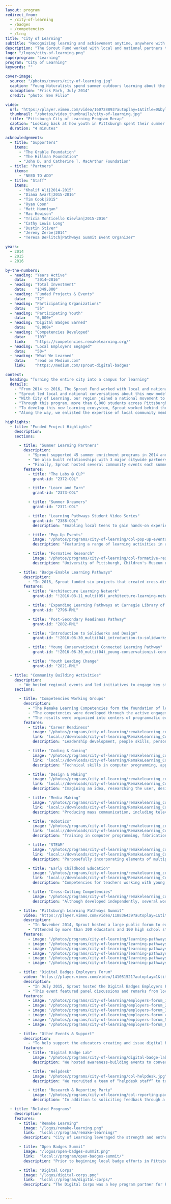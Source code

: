 ```yaml
---
layout: program
redirect_from:
  - /city-of-learning
  - /badges
  - /competencies
  - /lrng
title: "City of Learning"
subtitle: "Recognizing learning and achievement anytime, anywhere with digital badges and enriching summer experiences."
description: "The Sprout Fund worked with local and national partners to promote digital badges for learning from 2014 to 2016. More than 6,000 students across Pittsburgh and the surrounding communities of Allegheny County earned more than 8,000 digital badges through their participation in summer programs in schools, museums, libraries, and learning spaces across the city."
logo: "/logos/city-of-learning.png"
superprogram: "Learning"
program: "City of Learning"
keywords: ""

cover-image:
  source: "/photos/covers/city-of-learning.jpg"
  caption: "Young Naturalists spend summer outdoors learning about the environment and gaining unique work experience"
  subcaption: "Frick Park, July 2014"
  credit: "photo: Ben Filio"

video:
  url: "https://player.vimeo.com/video/160728893?autoplay=1&title=0&byline=0&portrait=0"
  thumbnail: "/photos/video_thumbnails/city-of-learning.jpg"
  title: "Pittsburgh City of Learning Program Recap"
  caption: "Looking back at how youth in Pittsburgh spent their summer 2015 learning new knowledge and skills and earning digital badges."
  duration: "4 minutes"

acknowledgements:
  - title: "Supporters"
    items:
      - "The Grable Foundation"
      - "The Hillman Foundation"
      - "John D. and Catherine T. MacArthur Foundation"
  - title: "Partners"
    items:
      - "NEED TO ADD"
  - title: "Staff"
    items:
      - "Khalif Ali|2014-2015"
      - "Diana Avart|2015-2016"
      - "Tim Cook|2015"
      - "Ryan Coon"
      - "Matt Hannigan"
      - "Mac Howison"
      - "Tricia Monticello Kievlan|2015-2016"
      - "Cathy Lewis Long"
      - "Dustin Stiver"
      - "Jeremy Zerbe|2014"
      - "Teresa DeFlitch|Pathways Summit Event Organizer"

years:
  - 2014
  - 2015
  - 2016

by-the-numbers:
  - heading: "Years Active"
    data:    "2014–2016"
  - heading: "Total Investment"
    data:    "$349,000"
  - heading: "Funded Projects & Events"
    data:    "72"
  - heading: "Participating Organizations"
    data:    "55"
  - heading: "Participating Youth"
    data:    "6,000+"
  - heading: "Digital Badges Earned"
    data:    "8,000+"
  - heading: "Competencies Developed"
    data:    "103"
    link:    "https://competencies.remakelearning.org/"
  - heading: "Local Employers Engaged"
    data:    "50+"
  - heading: "What We Learned"
    data:    "read on Medium.com"
    link:    "https://medium.com/sprout-digital-badges"

context:
  heading: "Turning the entire city into a campus for learning"
  details:
    - "From 2014 to 2016, The Sprout Fund worked with local and national partners to promote digital badges for learning. Like badges earned in scouting, digital badges recognize learning wherever and whenever it happens: in classrooms, in libraries, in city parks, and more."
    - "Sprout led local and national conversations about this new model’s potential to transform how employers and educators recognize and reward learning. It was closely aligned with our stewardship of the Remake Learning Network and its efforts to make remarkable learning opportunities available to all youth in the greater Pittsburgh region."
    - "With City of Learning, our region joined a national movement to develop digital badges for learning to help young people explore their interests, develop new skills, and connect with real-world opportunities. In 2014 and 2015, Pittsburgh was one of the four vanguard cities piloting this approach, and we were one of 12 Cities of Learning nationwide using the LRNG platform in 2016."
    - "Through this program, more than 6,000 students across Pittsburgh and the surrounding communities of Allegheny County had the opportunity to earn more than 8,000 digital badges through their participation in summer programs in schools, museums, libraries, and learning spaces across the city."
    - "To develop this new learning ecosystem, Sprout worked behind the scenes to coordinate the tools, trainings, and support that educators would need to translate their existing learning programs into the language of digital badges. We built major partnerships with regional institutions, hosted large-scale events to focus community attention on this opportunity, and developed tools and resources used in Pittsburgh and across the country."
    - "Along the way, we enlisted the expertise of local community members, documented our work, and shared what we learned."

highlights:
  - title: "Funded Project Highlights"
    description:
    sections:

      - title: "Summer Learning Partners"
        description:
          - "Sprout supported 45 summer enrichment programs in 2014 and 2015 that provided 6,000 young people the chance to explore their interests, develop new skills, and connect to real-world opportunity. We recruited a cohort of smaller-scale partners who we led through a series of trainings and engagement activities to help them develop badges to reward students who participate in their programs for their achievements."
          - "We also built relationships with 3 major citywide partners: our public school system, our public library system, and the local workforce investment board, which champions our region’s summer youth employment program."
          - "Finally, Sprout hosted several community events each summer to help build awareness of innovative learning activities available to youth and families throughout the city."
        features:
          - title: "The Labs @ CLP"
            grant-id: "2372-COL"

          - title: "Learn and Earn"
            grant-id: "2373-COL"

          - title: "Summer Dreamers"
            grant-id: "2371-COL"

          - title: "Learning Pathways Student Video Series"
            grant-id: "2388-COL"
            description: "Enabling local teens to gain hands-on experience in production by interviews with local badge innovators and experts on topics such as art/storytelling, engineering, environmental science, gaming, robotics, design and making, and entrepreneurship."

          - title: "Pop-Up Events"
            image: "/photos/programs/city-of-learning/col-pop-up-events.jpg"
            description: "Featuring a range of learning activities in a diversity of settings throughout the city of Pittsburgh and surrounding communities of Allegheny County, these pop-up events provided free and fun interest-driven learning opportunities to expand participation in Pittsburgh City of Learning."

          - title: "Formative Research"
            image: "/photos/programs/city-of-learning/col-formative-research.jpg"
            description: "University of Pittsburgh, Children's Museum of Pittsburgh, and Carnegie Mellon University collaborated to understand the effectiveness of local badge programs in terms of youth participation and interest development and how practitioners overcame the challenges associated with initiating digital badges."

      - title: "Badge-Enable Learning Pathways"
        description:
          - "In 2016, Sprout funded six projects that created cross-disciplinary, collaborative learning approaches called “learning pathways” during the academic year 2016-2017. These projects empowered students to earn digital badges as they progressed through related learning activities at multiple organizations, enabling students to access new opportunities and organizations to reach new audiences."
        features:
          - title: "Architecture Learning Network"
            grant-id: "!2016-08-11_multi(05)_architecture-learning-network"

          - title: "Expanding Learning Pathways at Carnegie Library of Pittsburgh"
            grant-id: "2796-RML"

          - title: "Post-Secondary Readiness Pathway"
            grant-id: "2802-RML"

          - title: "Introduction to Solidworks and Design"
            grant-id: "!2016-06-30_multi(04)_introduction-to-solidworks-and-design"

          - title: "Young Conservationist Connected Learning Pathway"
            grant-id: "!2016-06-30_multi(04)_young-conservationist-connected-learning-pathway"

          - title: "Youth Leading Change"
            grant-id: "2821-RML"

  - title: "Community Building Activities"
    description:
      - "We hosted regional events and led initiatives to engage key stakeholders in the digital badges ecosystem, helping strengthen the ties between the youth who earn badges, the educators who issues those credentials, and the employers who value the knowledge, skills, and dispositions that those badges represent."
    sections:

      - title: "Competencies Working Groups"
        description:
          - "The Remake Learning Competencies form the foundation of learning pathways that connect students to opportunities offered by schools, afterschool programs, cultural organizations, and online learning resources."
          - "The competencies were developed through the active engagement of more than 100 local subject matter experts, informal and formal educators, youth workers, and program managers. Led by a team of trained facilitators, multiple meetings held in the summer and fall of 2014 harnessed the diverse knowledge and expertise of these community members."
          - "The results were organized into centers of programmatic excellence within the Pittsburgh education ecosystem."
        features:
          - title: "Career Readiness"
            image: "/photos/programs/city-of-learning/remakelearning_competencies_career-readiness.png"
            link: "local://downloads/city-of-learning/RemakeLearning_Competencies_Career-Readiness.pdf"
            description: "Leadership development, people skills, personal wellness, job preparation, entrepreneurship, finance, technology, and positive habits."

          - title: "Coding & Gaming"
            image: "/photos/programs/city-of-learning/remakelearning_competencies_coding-gaming.png"
            link: "local://downloads/city-of-learning/RemakeLearning_Competencies_Coding-Gaming.pdf"
            description: "Technical skills in computer programming, application and game development, as well as creative competencies in game design, animation, and storytelling."

          - title: "Design & Making"
            image: "/photos/programs/city-of-learning/remakelearning_competencies_design-making.png"
            link: "local://downloads/city-of-learning/RemakeLearning_Competencies_Design-Making.pdf"
            description: "Imagining an idea, researching the user, designing a concept, choosing materials, practicing technique, fabricating prototypes, and interpreting the built environment."

          - title: "Media Making"
            image: "/photos/programs/city-of-learning/remakelearning_competencies_media-making.png"
            link: "local://downloads/city-of-learning/RemakeLearning_Competencies_Media-Making.pdf"
            description: "Producing mass communication, including television, radio, print, digital design, imagery and video, and diverse web-based communications mechanisms."

          - title: "Robotics"
            image: "/photos/programs/city-of-learning/remakelearning_competencies_robotics.png"
            link: "local://downloads/city-of-learning/RemakeLearning_Competencies_Robotics.pdf"
            description: "Training in computer programming, fabrication, and electronics with design-thinking, iterative problem-solving, and communication."

          - title: "STEAM"
            image: "/photos/programs/city-of-learning/remakelearning_competencies_steam.png"
            link: "local://downloads/city-of-learning/RemakeLearning_Competencies_STEAM.pdf"
            description: "Purposefully incorporating elements of multiple disciplines—especially in the arts and sciences—to develop learners who can address the complexity of real-world problems."

          - title: "Early Childhood Education"
            image: "/photos/programs/city-of-learning/remakelearning_competencies_early-childhood-education.png"
            link: "local://downloads/city-of-learning/RemakeLearning_Competencies_Early-Childhood-Education.pdf"
            description: "Competencies for teachers working with young children include the use of technology, activity planning, and pedagogical approaches."

          - title: "Cross-Cutting Competencies"
            image: "/photos/programs/city-of-learning/remakelearning_competencies_cross-cutting.png"
            description: "Although developed independently, several working groups arrived at the same or similar competencies, many of which connect to 21st century learning and innovation skills."

      - title: "Pittsburgh Learning Pathways Summit"
        video: "https://player.vimeo.com/video/118836439?autoplay=1&title=0&byline=0&portrait=0"
        description:
          - "In November 2014, Sprout hosted a large public forum to explore the potential for digital badges. The event featured a mixture of remarks from stage, panel discussions, table-based facilitation activities, science fair-style feedback stations, and an enthusiastic emcee."
          - "Attended by more than 300 educators and 100 high school students and supported by a local team of 35 facilitators, the event helped kick off a region-wide effort to reimagine how Pittsburgh might recognize and reward learning."
        features:
          - image: "/photos/programs/city-of-learning/learning-pathways-summit_1.jpg"
          - image: "/photos/programs/city-of-learning/learning-pathways-summit_2.jpg"
          - image: "/photos/programs/city-of-learning/learning-pathways-summit_3.jpg"
          - image: "/photos/programs/city-of-learning/learning-pathways-summit_4.jpg"
          - image: "/photos/programs/city-of-learning/learning-pathways-summit_5.jpg"
          - image: "/photos/programs/city-of-learning/learning-pathways-summit_6.jpg"

      - title: "Digital Badges Employers Forum"
        video: "https://player.vimeo.com/video/141051521?autoplay=1&title=0&byline=0&portrait=0"
        description:
          - "In July 2015, Sprout hosted the Digital Badges Employers Forum, an event that convened representatives from more than 50 employers, government agencies, and workforce development organizations from across the region to discuss the opportunities and challenges surrounding digital badges."
          - "This event featured panel discussions and remarks from local leaders, including Pittsburgh Mayor Bill Peduto, and participation by representatives from key national partners including the MacArthur Foundation."
        features:
          - image: "/photos/programs/city-of-learning/employers-forum_1.jpg"
          - image: "/photos/programs/city-of-learning/employers-forum_2.jpg"
          - image: "/photos/programs/city-of-learning/employers-forum_3.jpg"
          - image: "/photos/programs/city-of-learning/employers-forum_4.jpg"
          - image: "/photos/programs/city-of-learning/employers-forum_5.jpg"
          - image: "/photos/programs/city-of-learning/employers-forum_6.jpg"

      - title: "Other Events & Support"
        description:
          - "To help support the educators creating and issue digital badges, Sprout also offered hosted periodic “reporting parties” we we invited participating educators and organizations to look back on what worked and what didn’t."
        features:
          - title: "Digital Badge Lab"
            image: "/photos/programs/city-of-learning/digital-badge-lab.jpg"
            description: "We hosted awareness-building events to conversations among badge-curious educators and provoke them to think about incorporating digital badges into their own work."

          - title: "Helpdesk"
            image: "/photos/programs/city-of-learning/col-helpdesk.jpg"
            description: "We recruited a team of “helpdesk staff” to train and offer tech support to educators from participating organizations as they developed digital badges and navigated the online badge-issuing platform."

          - title: "Research & Reporting Party"
            image: "/photos/programs/city-of-learning/col-reporting-party.jpg"
            description: "In addition to soliciting feedback through a survey for educators, Sprout hosted an the end-of-summer reporting party in order to capture stories from participants and celebrate partners’ work."

  - title: "Related Programs"
    description:
    features:
      - title: "Remake Learning"
        image: "/logos/remake-learning.png"
        link:  "local://program/remake-learning/"
        description: "City of Learning leveraged the strength and enthusiastic participation of Pittsburgh's established network of educators and innovators developing new approaches for teaching and learning."

      - title: "Open Badges Summit"
        image: "/logos/open-badges-summit.png"
        link:  "local://program/open-badges-summit/"
        description: "Prior to beginning local badge efforts in Pittsburgh, Sprout hosted a national convening in Silicon Valley to set the course for the next evolution of Open Badges."

      - title: "Digital Corps"
        image: "/logos/digital-corps.png"
        link:  "local://program/digital-corps/"
        description: "The Digital Corps was a key program partner for Pittsburgh City of Learning and issued digital badges for skills like webmaking and dispositions like collaboration."


---
```

